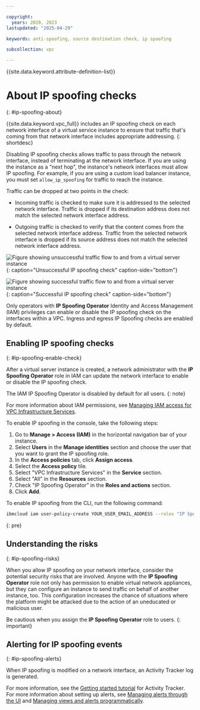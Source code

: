 ```yaml
---

copyright:
  years: 2020, 2023
lastupdated: "2025-04-29"

keywords: anti-spoofing, source destination check, ip spoofing

subcollection: vpc

---
```


{{site.data.keyword.attribute-definition-list}}

# About IP spoofing checks
{: #ip-spoofing-about}

{{site.data.keyword.vpc_full}} includes an IP spoofing check on each network interface of a virtual service instance to ensure that traffic that's coming from that network interface includes appropriate addressing.
{: shortdesc}

Disabling IP spoofing checks allows traffic to pass through the network interface, instead of terminating at the network interface. If you are using the instance as a "next hop", the instance's network interfaces must allow IP spoofing. For example, if you are using a custom load balancer instance, you must set `allow_ip_spoofing` for traffic to reach the instance.

Traffic can be dropped at two points in the check:
- Incoming traffic is checked to make sure it is addressed to the selected network interface. Traffic is dropped if its destination address does not match the selected network interface address.

- Outgoing traffic is checked to verify that the content comes from the selected network interface address. Traffic from the selected network interface is dropped if its source address does not match the selected network interface address.

![Figure showing unsuccessful traffic flow to and from a virtual server instance](images/as-deny.svg "Figure showing unsuccessful traffic flow to and from a virtual server instance"){: caption="Unsuccessful IP spoofing check" caption-side="bottom"}

![Figure showing successful traffic flow to and from a virtual server instance](images/as-allow.svg "Figure showing successful traffic flow to and from a virtual server instance"){: caption="Successful IP spoofing check" caption-side="bottom"}

Only operators with **IP Spoofing Operator** Identity and Access Management (IAM) privileges can enable or disable the IP spoofing check on the interfaces within a VPC. Ingress and egress IP Spoofing checks are enabled by default.

## Enabling IP spoofing checks
{: #ip-spoofing-enable-check}

After a virtual server instance is created, a network administrator with the **IP Spoofing Operator** role in IAM can update the network interface to enable or disable the IP spoofing check.

The IAM IP Spoofing Operator is disabled by default for all users.
{: note}

For more information about IAM permissions, see [Managing IAM access for VPC Infrastructure Services](/docs/vpc?topic=vpc-iam-getting-started&interface=ui).

To enable IP spoofing in the console, take the following steps:

1. Go to **Manage > Access (IAM)** in the horizontal navigation bar of your instance.
2. Select **Users** in the **Manage identities** section and choose the user that you want to grant the IP spoofing role.
3. In the **Access policies** tab, click **Assign access**.
4. Select the **Access policy** tile.
5. Select "VPC Infrastructure Services" in the **Service** section.
6. Select "All" in the **Resources** section.
7. Check "IP Spoofing Operator" in the **Roles and actions** section.
8. Click **Add**.

To enable IP spoofing from the CLI, run the following command:

```sh
ibmcloud iam user-policy-create YOUR_USER_EMAIL_ADDRESS --roles "IP Spoofing Operator" --service-name is
```
{: pre}

## Understanding the risks
{: #ip-spoofing-risks}

When you allow IP spoofing on your network interface, consider the potential security risks that are involved. Anyone with the **IP Spoofing Operator** role not only has permission to enable virtual network appliances, but they can configure an instance to send traffic on behalf of another instance, too. This configuration increases the chance of situations where the platform might be attacked due to the action of an uneducated or malicious user.

Be cautious when you assign the **IP Spoofing Operator** role to users.
{: important}

## Alerting for IP spoofing events
{: #ip-spoofing-alerts}

When IP spoofing is modified on a network interface, an Activity Tracker log is generated.

For more information, see the [Getting started tutorial](/docs/activity-tracker?topic=activity-tracker-getting-started) for Activity Tracker.
For more information about setting up alerts, see [Managing alerts through the UI](/docs/activity-tracker?topic=activity-tracker-alerts) and [Managing views and alerts programmatically](/docs/activity-tracker?topic=activity-tracker-config-api).
